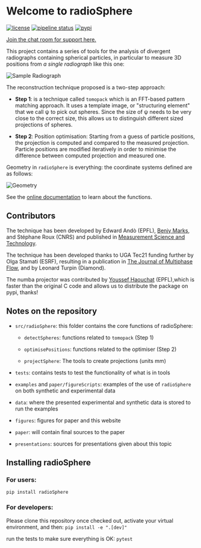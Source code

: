 # Welcome to radioSphere

[![license](https://img.shields.io/badge/license-GPLv3-blue.svg)](https://gricad-gitlab.univ-grenoble-alpes.fr/ttk/radioSphere/-/blob/main/LICENSE.md)
[![pipeline status](https://gricad-gitlab.univ-grenoble-alpes.fr/ttk/radioSphere/badges/main/pipeline.svg)](https://gricad-gitlab.univ-grenoble-alpes.fr/ttk/radioSphere/-/pipelines)
[![pypi](https://badge.fury.io/py/radioSphere.svg)](https://pypi.org/project/radioSphere/)

[Join the chat room for support here.](https://matrix.to/#/#radioSphere:matrix.org)

This project contains a series of tools for the analysis of divergent radiographs containing spherical particles, in particular to measure 3D positions from *a single radiograph* like this one:

![Sample Radiograph](https://gricad-gitlab.univ-grenoble-alpes.fr/ttk/radioSphere/-/raw/main/figures/nano/sample.jpg "Radiography of a small collection of same-size spheres")

The reconstruction technique proposed is a two-step approach:

  - **Step 1**: is a technique called `tomopack` which is an FFT-based pattern matching approach.
  It uses a template image, or "structuring element" that we call ψ to pick out spheres.
  Since the size of ψ needs to be very close to the correct size, this allows us to distinguish different sized projections of spheres.

  - **Step 2**: Position optimisation: Starting from a guess of particle positions, the projection is computed and compared to the measured projection. Particle positions are modified iteratively in order to minimise the difference between computed projection and measured one.

Geometry in `radioSphere` is everything: the coordinate systems defined are as follows:

![Geometry](figures/projectedCoords_v2.png "Coordinate Systems")

See the [online documentation](https://ttk.gricad-pages.univ-grenoble-alpes.fr/radioSphere/) to learn about the functions.

## Contributors

The technique has been developed by Edward Andò (EPFL), [Benjy Marks](http://www.benjymarks.com/), and Stéphane Roux (CNRS) and published in [Measurement Science and Technology](https://doi.org/10.1088/1361-6501/abfbfe).

The technique has been developed thanks to UGA Tec21 funding further by Olga Stamati (ESRF), resulting in a publication in [The Journal of Multiphase Flow](https://doi.org/10.1016/j.ijmultiphaseflow.2023.104406), and by Leonard Turpin (Diamond).

The numba projector was contributed by [Youssef Haouchat](https://github.com/HaouchatY) (EPFL),which is faster than the original C code and allows us to distribute the package on pypi, thanks!


## Notes on the repository

 - `src/radioSphere`: this folder contains the core functions of radioSphere:

    - `detectSpheres`: functions related to `tomopack` (Step 1)

    - `optimisePositions`: functions related to the optimiser (Step 2)

    - `projectSphere`: The tools to create projections (units mm)

 - `tests`: contains tests to test the functionality of what is in tools

 - `examples` and `paper/figureScripts`: examples of the use of `radioSphere` on both synthetic and experimental data

 - `data`: where the presented experimental and synthetic data is stored to run the examples

 - `figures`: figures for paper and this website

 - `paper`: will contain final sources to the paper

 - `presentations`: sources for presentations given about this topic

## Installing radioSphere

### For users:
`pip install radioSphere`


### For developers:
Please clone this repository once checked out, activate your virtual environment, and then:
`pip install -e ".[dev]"`

run the tests to make sure everything is OK:
`pytest`


